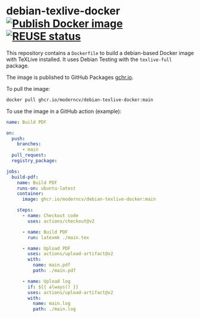 <!--
SPDX-FileCopyrightText: 2021 moderncv maintainers <github.com/moderncv>

SPDX-License-Identifier: CC0-1.0
-->

# debian-texlive-docker [![Publish Docker image](https://github.com/moderncv/debian-texlive-docker/actions/workflows/publish-docker-image.yml/badge.svg)](https://github.com/moderncv/debian-texlive-docker/actions/workflows/publish-docker-image.yml) [![REUSE status](https://api.reuse.software/badge/github.com/moderncv/moderncv)](https://api.reuse.software/info/github.com/moderncv/moderncv)

This repository contains a `Dockerfile` to build a debian-based Docker image with TeXLive installed. It uses Debian Testing with the `texlive-full` package.

The image is published to GitHub Packages [gchr.io](https://docs.github.com/en/packages/working-with-a-github-packages-registry/working-with-the-container-registry).

To pull the image:

```sh
docker pull ghcr.io/moderncv/debian-texlive-docker:main
```

To use the image in a GitHub action (example):

```yml
name: Build PDF

on:
  push:
    branches:
      - main
  pull_request:
  registry_package:

jobs:
  build-pdf:
    name: Build PDF
    runs-on: ubuntu-latest
    container:
      image: ghcr.io/moderncv/debian-texlive-docker:main

    steps:
      - name: Checkout code
        uses: actions/checkout@v2

      - name: Build PDF
        run: latexmk ./main.tex

      - name: Upload PDF
        uses: actions/upload-artifact@v2
        with:
          name: main.pdf
          path: ./main.pdf

      - name: Upload log
        if: ${{ always() }}
        uses: actions/upload-artifact@v2
        with:
          name: main.log
          path: ./main.log
```
